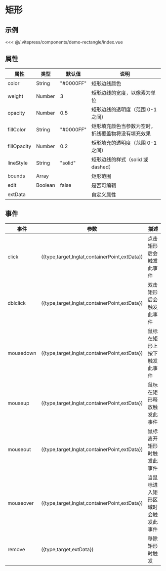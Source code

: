 # 矩形

## 示例

<demo-rectangle></demo-rectangle>

<code-details>
<<< @/.vitepress/components/demo-rectangle/index.vue
</code-details>

## 属性

| 属性        | 类型    | 默认值    | 说明                                               |
| ----------- | ------- | --------- | -------------------------------------------------- |
| color       | String  | "#0000FF" | 矩形边线颜色                                       |
| weight      | Number  | 3         | 矩形边线的宽度，以像素为单位                       |
| opacity     | Number  | 0.5       | 矩形边线的透明度（范围 0-1 之间）                  |
| fillColor   | String  | "#0000FF" | 矩形填充颜色当参数为空时，折线覆盖物将没有填充效果 |
| fillOpacity | Number  | 0.2       | 矩形填充的透明度（范围 0-1 之间）                  |
| lineStyle   | String  | "solid"   | 矩形边线的样式（solid 或 dashed）                  |
| bounds      | Array   |           | 矩形范围                                           |
| edit        | Boolean | false     | 是否可编辑                                         |
| extData     |         |           | 自定义属性                                         |

## 事件

| 事件      | 参数                                          | 描述                             |
| --------- | --------------------------------------------- | -------------------------------- |
| click     | ({type,target,lnglat,containerPoint,extData}) | 点击矩形后会触发此事件           |
| dblclick  | ({type,target,lnglat,containerPoint,extData}) | 双击矩形后会触发此事件           |
| mousedown | ({type,target,lnglat,containerPoint,extData}) | 鼠标在矩形上按下触发此事件       |
| mouseup   | ({type,target,lnglat,containerPoint,extData}) | 鼠标在矩形释放触发此事件         |
| mouseout  | ({type,target,lnglat,containerPoint,extData}) | 鼠标离开矩形时触发此事件         |
| mouseover | ({type,target,lnglat,containerPoint,extData}) | 当鼠标进入矩形区域时会触发此事件 |
| remove    | ({type,target,extData})                       | 移除矩形时触发                   |
